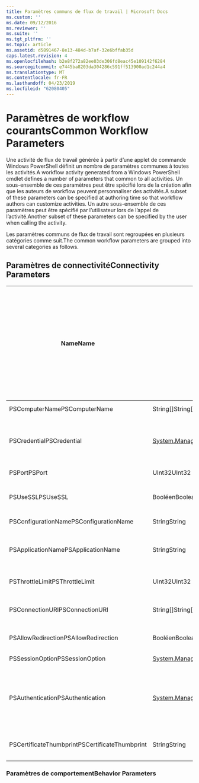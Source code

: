 ```yaml
---
title: Paramètres communs de flux de travail | Microsoft Docs
ms.custom: ''
ms.date: 09/12/2016
ms.reviewer: ''
ms.suite: ''
ms.tgt_pltfrm: ''
ms.topic: article
ms.assetid: d5891467-8e13-484d-b7af-32e6bffab35d
caps.latest.revision: 4
ms.openlocfilehash: b2e8f272a82ee03de306fd8eac45e109142f6284
ms.sourcegitcommit: e7445ba8203da304286c591ff513900ad1c244a4
ms.translationtype: MT
ms.contentlocale: fr-FR
ms.lasthandoff: 04/23/2019
ms.locfileid: "62080405"
---
```

# <a name="common-workflow-parameters"></a><span data-ttu-id="c1bcf-102">Paramètres de workflow courants</span><span class="sxs-lookup"><span data-stu-id="c1bcf-102">Common Workflow Parameters</span></span>

<span data-ttu-id="c1bcf-103">Une activité de flux de travail générée à partir d’une applet de commande Windows PowerShell définit un nombre de paramètres communes à toutes les activités.</span><span class="sxs-lookup"><span data-stu-id="c1bcf-103">A workflow activity generated from a Windows PowerShell cmdlet  defines a number of parameters that common to all activities.</span></span> <span data-ttu-id="c1bcf-104">Un sous-ensemble de ces paramètres peut être spécifié lors de la création afin que les auteurs de workflow peuvent personnaliser des activités.</span><span class="sxs-lookup"><span data-stu-id="c1bcf-104">A subset of these parameters can be specified at authoring time so that workflow authors can customize activities.</span></span> <span data-ttu-id="c1bcf-105">Un autre sous-ensemble de ces paramètres peut être spécifié par l’utilisateur lors de l’appel de l’activité.</span><span class="sxs-lookup"><span data-stu-id="c1bcf-105">Another subset of these parameters can be specified by the user when calling the activity.</span></span>

<span data-ttu-id="c1bcf-106">Les paramètres communs de flux de travail sont regroupées en plusieurs catégories comme suit.</span><span class="sxs-lookup"><span data-stu-id="c1bcf-106">The common workflow parameters are grouped into several categories as follows.</span></span>

## <a name="connectivity-parameters"></a><span data-ttu-id="c1bcf-107">Paramètres de connectivité</span><span class="sxs-lookup"><span data-stu-id="c1bcf-107">Connectivity Parameters</span></span>

|<span data-ttu-id="c1bcf-108">Name</span><span class="sxs-lookup"><span data-stu-id="c1bcf-108">Name</span></span>|<span data-ttu-id="c1bcf-109">Type</span><span class="sxs-lookup"><span data-stu-id="c1bcf-109">Type</span></span>|<span data-ttu-id="c1bcf-110">Description</span><span class="sxs-lookup"><span data-stu-id="c1bcf-110">Description</span></span>|<span data-ttu-id="c1bcf-111">Peut être spécifié par l’utilisateur final au moment de l’exécution ?</span><span class="sxs-lookup"><span data-stu-id="c1bcf-111">Can be specified by end user at execution time?</span></span>|<span data-ttu-id="c1bcf-112">Peut être spécifié par l’auteur de workflow lors de la création ?</span><span class="sxs-lookup"><span data-stu-id="c1bcf-112">Can be specified by workflow author at authoring time?</span></span>|<span data-ttu-id="c1bcf-113">Peut être spécifié par l’auteur de workflow à l’instanciation ?</span><span class="sxs-lookup"><span data-stu-id="c1bcf-113">Can be specified by workflow author at instantiation?</span></span>|
|----------|----------|-----------------|-----------------------------------------------------|------------------------------------------------------------|-----------------------------------------------------------|
|<span data-ttu-id="c1bcf-114">PSComputerName</span><span class="sxs-lookup"><span data-stu-id="c1bcf-114">PSComputerName</span></span>|<span data-ttu-id="c1bcf-115">String[]</span><span class="sxs-lookup"><span data-stu-id="c1bcf-115">String[]</span></span>|<span data-ttu-id="c1bcf-116">Une liste de noms d’ordinateurs pour lequel lancer les travaux.</span><span class="sxs-lookup"><span data-stu-id="c1bcf-116">A list of computer names for which to launch jobs.</span></span>|<span data-ttu-id="c1bcf-117">Oui</span><span class="sxs-lookup"><span data-stu-id="c1bcf-117">Yes</span></span>|<span data-ttu-id="c1bcf-118">Oui</span><span class="sxs-lookup"><span data-stu-id="c1bcf-118">Yes</span></span>|<span data-ttu-id="c1bcf-119">Oui</span><span class="sxs-lookup"><span data-stu-id="c1bcf-119">Yes</span></span>|
|<span data-ttu-id="c1bcf-120">PSCredential</span><span class="sxs-lookup"><span data-stu-id="c1bcf-120">PSCredential</span></span>|[<span data-ttu-id="c1bcf-121">System.Management.Automation.PSCredential</span><span class="sxs-lookup"><span data-stu-id="c1bcf-121">System.Management.Automation.PSCredential</span></span>](/dotnet/api/System.Management.Automation.PSCredential)|<span data-ttu-id="c1bcf-122">Les informations d’identification de l’authentification à utiliser pour vous connecter à des ordinateurs spécifiés par le paramètre PSComputerName.</span><span class="sxs-lookup"><span data-stu-id="c1bcf-122">The authentication credential to use to login to the computers specified by the PSComputerName parameter.</span></span> <span data-ttu-id="c1bcf-123">Ce paramètre est valide uniquement si PSComputerName est spécifié.</span><span class="sxs-lookup"><span data-stu-id="c1bcf-123">This parameter is valid only if PSComputerName is specified.</span></span>|<span data-ttu-id="c1bcf-124">Oui</span><span class="sxs-lookup"><span data-stu-id="c1bcf-124">Yes</span></span>|<span data-ttu-id="c1bcf-125">Oui</span><span class="sxs-lookup"><span data-stu-id="c1bcf-125">Yes</span></span>|<span data-ttu-id="c1bcf-126">Oui</span><span class="sxs-lookup"><span data-stu-id="c1bcf-126">Yes</span></span>|
|<span data-ttu-id="c1bcf-127">PSPort</span><span class="sxs-lookup"><span data-stu-id="c1bcf-127">PSPort</span></span>|<span data-ttu-id="c1bcf-128">UInt32</span><span class="sxs-lookup"><span data-stu-id="c1bcf-128">UInt32</span></span>|<span data-ttu-id="c1bcf-129">Le port à utiliser pour exécuter le workflow.</span><span class="sxs-lookup"><span data-stu-id="c1bcf-129">The port to be used to run the workflow.</span></span>|<span data-ttu-id="c1bcf-130">Oui</span><span class="sxs-lookup"><span data-stu-id="c1bcf-130">Yes</span></span>|<span data-ttu-id="c1bcf-131">Oui</span><span class="sxs-lookup"><span data-stu-id="c1bcf-131">Yes</span></span>|<span data-ttu-id="c1bcf-132">Oui</span><span class="sxs-lookup"><span data-stu-id="c1bcf-132">Yes</span></span>|
|<span data-ttu-id="c1bcf-133">PSUseSSL</span><span class="sxs-lookup"><span data-stu-id="c1bcf-133">PSUseSSL</span></span>|<span data-ttu-id="c1bcf-134">Booléen</span><span class="sxs-lookup"><span data-stu-id="c1bcf-134">Boolean</span></span>|<span data-ttu-id="c1bcf-135">Utiliser le protocole de couche de Sockets sécurisée (SSL) pour établir une connexion sécurisée à l’ordinateur distant pour exécuter le workflow.</span><span class="sxs-lookup"><span data-stu-id="c1bcf-135">Use Secure Sockets Layer (SSL) protocol to establish a secure connection to the remote computer to run the workflow.</span></span>|<span data-ttu-id="c1bcf-136">Oui</span><span class="sxs-lookup"><span data-stu-id="c1bcf-136">Yes</span></span>|<span data-ttu-id="c1bcf-137">Oui</span><span class="sxs-lookup"><span data-stu-id="c1bcf-137">Yes</span></span>|<span data-ttu-id="c1bcf-138">Oui</span><span class="sxs-lookup"><span data-stu-id="c1bcf-138">Yes</span></span>|
|<span data-ttu-id="c1bcf-139">PSConfigurationName</span><span class="sxs-lookup"><span data-stu-id="c1bcf-139">PSConfigurationName</span></span>|<span data-ttu-id="c1bcf-140">String</span><span class="sxs-lookup"><span data-stu-id="c1bcf-140">String</span></span>|<span data-ttu-id="c1bcf-141">La configuration de session utilisée pour exécuter le flux de travail.</span><span class="sxs-lookup"><span data-stu-id="c1bcf-141">The session configuration used to run the workflow.</span></span>|<span data-ttu-id="c1bcf-142">Oui</span><span class="sxs-lookup"><span data-stu-id="c1bcf-142">Yes</span></span>|<span data-ttu-id="c1bcf-143">Oui</span><span class="sxs-lookup"><span data-stu-id="c1bcf-143">Yes</span></span>|<span data-ttu-id="c1bcf-144">Oui</span><span class="sxs-lookup"><span data-stu-id="c1bcf-144">Yes</span></span>|
|<span data-ttu-id="c1bcf-145">PSApplicationName</span><span class="sxs-lookup"><span data-stu-id="c1bcf-145">PSApplicationName</span></span>|<span data-ttu-id="c1bcf-146">String</span><span class="sxs-lookup"><span data-stu-id="c1bcf-146">String</span></span>|<span data-ttu-id="c1bcf-147">La partie de nom d’application de l’URI de connexion pour l’exécution de flux de travail.</span><span class="sxs-lookup"><span data-stu-id="c1bcf-147">The application name portion of the connection URI for the workflow execution.</span></span> <span data-ttu-id="c1bcf-148">Utilisez ce paramètre uniquement lorsque vous n’utilisez pas le paramètre ConnectionURI.</span><span class="sxs-lookup"><span data-stu-id="c1bcf-148">Use this parameter only when you are not using the ConnectionURI parameter.</span></span>|<span data-ttu-id="c1bcf-149">Oui</span><span class="sxs-lookup"><span data-stu-id="c1bcf-149">Yes</span></span>|<span data-ttu-id="c1bcf-150">Oui</span><span class="sxs-lookup"><span data-stu-id="c1bcf-150">Yes</span></span>|<span data-ttu-id="c1bcf-151">Oui</span><span class="sxs-lookup"><span data-stu-id="c1bcf-151">Yes</span></span>|
|<span data-ttu-id="c1bcf-152">PSThrottleLimit</span><span class="sxs-lookup"><span data-stu-id="c1bcf-152">PSThrottleLimit</span></span>|<span data-ttu-id="c1bcf-153">UInt32</span><span class="sxs-lookup"><span data-stu-id="c1bcf-153">UInt32</span></span>|<span data-ttu-id="c1bcf-154">Le nombre maximal de connexions simultanées qui peuvent être établies pour exécuter le flux de travail.</span><span class="sxs-lookup"><span data-stu-id="c1bcf-154">The maximum number of concurrent connections that can be established to run the workflow.</span></span>|<span data-ttu-id="c1bcf-155">Oui</span><span class="sxs-lookup"><span data-stu-id="c1bcf-155">Yes</span></span>|<span data-ttu-id="c1bcf-156">TBD</span><span class="sxs-lookup"><span data-stu-id="c1bcf-156">TBD</span></span>|<span data-ttu-id="c1bcf-157">Oui</span><span class="sxs-lookup"><span data-stu-id="c1bcf-157">Yes</span></span>|
|<span data-ttu-id="c1bcf-158">PSConnectionURI</span><span class="sxs-lookup"><span data-stu-id="c1bcf-158">PSConnectionURI</span></span>|<span data-ttu-id="c1bcf-159">String[]</span><span class="sxs-lookup"><span data-stu-id="c1bcf-159">String[]</span></span>|<span data-ttu-id="c1bcf-160">Tableau d’URI qualifié complet qui spécifient les points de terminaison pour les sessions interactives permettant d’exécuter le flux de travail.</span><span class="sxs-lookup"><span data-stu-id="c1bcf-160">An array of fully-qualified URIs that specify the endpoints for the interactive sessions used to run the workflow.</span></span>|<span data-ttu-id="c1bcf-161">Oui</span><span class="sxs-lookup"><span data-stu-id="c1bcf-161">Yes</span></span>|<span data-ttu-id="c1bcf-162">Oui</span><span class="sxs-lookup"><span data-stu-id="c1bcf-162">Yes</span></span>|<span data-ttu-id="c1bcf-163">Oui</span><span class="sxs-lookup"><span data-stu-id="c1bcf-163">Yes</span></span>|
|<span data-ttu-id="c1bcf-164">PSAllowRedirection</span><span class="sxs-lookup"><span data-stu-id="c1bcf-164">PSAllowRedirection</span></span>|<span data-ttu-id="c1bcf-165">Booléen</span><span class="sxs-lookup"><span data-stu-id="c1bcf-165">Boolean</span></span>|<span data-ttu-id="c1bcf-166">Spécifie s’il faut autoriser la redirection de cette connexion vers un autre URI pour exécuter le workflow.</span><span class="sxs-lookup"><span data-stu-id="c1bcf-166">Specifies whether to allow redirection of this connection to an alternate URI to run the workflow.</span></span>|<span data-ttu-id="c1bcf-167">Oui</span><span class="sxs-lookup"><span data-stu-id="c1bcf-167">Yes</span></span>|<span data-ttu-id="c1bcf-168">Oui</span><span class="sxs-lookup"><span data-stu-id="c1bcf-168">Yes</span></span>|<span data-ttu-id="c1bcf-169">Oui</span><span class="sxs-lookup"><span data-stu-id="c1bcf-169">Yes</span></span>|
|<span data-ttu-id="c1bcf-170">PSSessionOption</span><span class="sxs-lookup"><span data-stu-id="c1bcf-170">PSSessionOption</span></span>|[<span data-ttu-id="c1bcf-171">System.Management.Automation.Remoting.Pssessionoption</span><span class="sxs-lookup"><span data-stu-id="c1bcf-171">System.Management.Automation.Remoting.Pssessionoption</span></span>](/dotnet/api/System.Management.Automation.Remoting.PSSessionOption)|<span data-ttu-id="c1bcf-172">Options avancées pour la session utilisée pour exécuter le workflow.</span><span class="sxs-lookup"><span data-stu-id="c1bcf-172">Advanced options for the session used to run the workflow.</span></span>|<span data-ttu-id="c1bcf-173">Oui</span><span class="sxs-lookup"><span data-stu-id="c1bcf-173">Yes</span></span>|<span data-ttu-id="c1bcf-174">Oui</span><span class="sxs-lookup"><span data-stu-id="c1bcf-174">Yes</span></span>|<span data-ttu-id="c1bcf-175">Oui</span><span class="sxs-lookup"><span data-stu-id="c1bcf-175">Yes</span></span>|
|<span data-ttu-id="c1bcf-176">PSAuthentication</span><span class="sxs-lookup"><span data-stu-id="c1bcf-176">PSAuthentication</span></span>|[<span data-ttu-id="c1bcf-177">System.Management.Automation.Runspaces.Authenticationmechanism</span><span class="sxs-lookup"><span data-stu-id="c1bcf-177">System.Management.Automation.Runspaces.Authenticationmechanism</span></span>](/dotnet/api/System.Management.Automation.Runspaces.AuthenticationMechanism)|<span data-ttu-id="c1bcf-178">Une valeur de la [System.Management.Automation.Runspaces.Authenticationmechanism](/dotnet/api/System.Management.Automation.Runspaces.AuthenticationMechanism) énumération qui spécifie le mécanisme d’authentification utilisé pour authentifier les informations d’identification de l’utilisateur.</span><span class="sxs-lookup"><span data-stu-id="c1bcf-178">A value of the [System.Management.Automation.Runspaces.Authenticationmechanism](/dotnet/api/System.Management.Automation.Runspaces.AuthenticationMechanism) enumeration that specifies the authentication mechanism used to authenticate the user's credentials.</span></span>|<span data-ttu-id="c1bcf-179">Oui</span><span class="sxs-lookup"><span data-stu-id="c1bcf-179">Yes</span></span>|<span data-ttu-id="c1bcf-180">Oui</span><span class="sxs-lookup"><span data-stu-id="c1bcf-180">Yes</span></span>|<span data-ttu-id="c1bcf-181">Oui</span><span class="sxs-lookup"><span data-stu-id="c1bcf-181">Yes</span></span>|
|<span data-ttu-id="c1bcf-182">PSCertificateThumbprint</span><span class="sxs-lookup"><span data-stu-id="c1bcf-182">PSCertificateThumbprint</span></span>|<span data-ttu-id="c1bcf-183">String</span><span class="sxs-lookup"><span data-stu-id="c1bcf-183">String</span></span>|<span data-ttu-id="c1bcf-184">Numérique certificat de clé publique (X509) d’un compte d’utilisateur qui a l’autorisation d’exécuter le workflow.</span><span class="sxs-lookup"><span data-stu-id="c1bcf-184">The digital public key certificate (X509) of a user account that has permission to run the workflow.</span></span>|<span data-ttu-id="c1bcf-185">Oui</span><span class="sxs-lookup"><span data-stu-id="c1bcf-185">Yes</span></span>|<span data-ttu-id="c1bcf-186">Oui</span><span class="sxs-lookup"><span data-stu-id="c1bcf-186">Yes</span></span>|<span data-ttu-id="c1bcf-187">Oui</span><span class="sxs-lookup"><span data-stu-id="c1bcf-187">Yes</span></span>|

### <a name="behavior-parameters"></a><span data-ttu-id="c1bcf-188">Paramètres de comportement</span><span class="sxs-lookup"><span data-stu-id="c1bcf-188">Behavior Parameters</span></span>